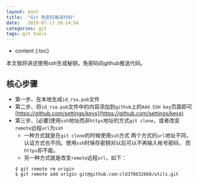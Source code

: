 ```yaml
---
layout: post
title:  "Git 免密码推送代码"
date:   2019-07-17 20:14:54
categories: git
tags: git tools
---
```


* content
{:toc}

本文我将讲述使用ssh生成秘钥，免密码向github推送代码。

## 核心步骤
* 第一步、在本地生成`id_rsa.pub`文件
* 第二步、将`id_rsa.pub`文件中的内容添加到`github`上的`Add SSH key`页面即可
     [https://github.com/settings/keys](https://github.com/settings/keys)
* 第三步、[必要]使用`ssh`地址而非`https`地址的方式`git clone`，或者改变`remote`远程`url`为`ssh`
   - 一种方式就是在`git clone`的时候使用`ssh`方式
   两个方式的`url`地址不同，认证方式也不同。使用`ssh`时保存密钥对以后可以不再输入帐号密码，
而`https`却不能。
   - 另一种方式就是改变`remote`远程`url`，如下：
    ```
    $ git remote rm origin  
    $ git remote add origin git@github.com:cld378632668/utils.git
    ```
